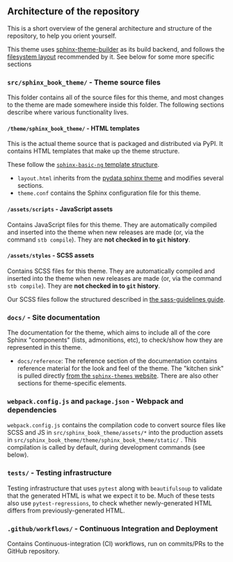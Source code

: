 ## Architecture of the repository

This is a short overview of the general architecture and structure of the repository, to help you orient yourself.

This theme uses [sphinx-theme-builder](https://sphinx-theme-builder.readthedocs.io/en/latest/) as its build backend, and follows the [filesystem layout](https://sphinx-theme-builder.readthedocs.io/en/latest/reference/filesystem-layout/) recommended by it.
See below for some more specific sections

### `src/sphinx_book_theme/` - Theme source files

This folder contains all of the source files for this theme, and most changes to the theme are made somewhere inside this folder.
The following sections describe where various functionality lives.

#### `/theme/sphinx_book_theme/` - HTML templates

This is the actual theme source that is packaged and distributed via PyPI.
It contains HTML templates that make up the theme structure.

These follow the [`sphinx-basic-ng` template structure](https://sphinx-basic-ng.readthedocs.io/en/latest).

- `layout.html` inherits from the [pydata sphinx theme](https://pydata-sphinx-theme.readthedocs.io/) and modifies several sections.
- `theme.conf` contains the Sphinx configuration file for this theme.

#### `/assets/scripts` - JavaScript assets

Contains JavaScript files for this theme. They are automatically compiled and inserted into the theme when new releases are made (or, via the command `stb compile`). They are **not checked in to `git` history**.

#### `/assets/styles` - SCSS assets

Contains SCSS files for this theme. They are automatically compiled and inserted into the theme when new releases are made (or, via the command `stb compile`). They are **not checked in to `git` history**.

Our SCSS files follow the structured described in [the sass-guidelines guide](https://sass-guidelin.es/#architecture).

### `docs/` - Site documentation

The documentation for the theme, which aims to include all of the core Sphinx "components" (lists, admonitions, etc), to check/show how they are represented in this theme.
- `docs/reference`: The reference section of the documentation contains reference material for the look and feel of the theme.
  The "kitchen sink" is pulled directly [from the `sphinx-themes` website](https://github.com/sphinx-themes/sphinx-themes.org/tree/master/sample-docs/kitchen-sink).
  There are also other sections for theme-specific elements.


### `webpack.config.js` and `package.json` - Webpack and dependencies

`webpack.config.js` contains the compilation code to convert source files like SCSS and JS in `src/sphinx_book_theme/assets/*` into the production assets in `src/sphinx_book_theme/theme/sphinx_book_theme/static/` .
This compilation is called by default, during development commands (see below).

### `tests/` - Testing infrastructure

Testing infrastructure that uses `pytest` along with `beautifulsoup` to validate
that the generated HTML is what we expect it to be.
Much of these tests also use `pytest-regressions`, to check whether newly-generated HTML differs from previously-generated HTML.

### `.github/workflows/` - Continuous Integration and Deployment

Contains Continuous-integration (CI) workflows, run on commits/PRs to the GitHub repository.
